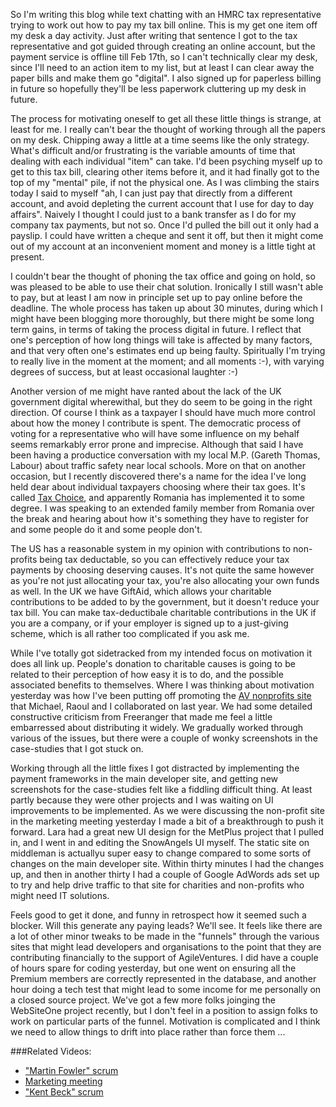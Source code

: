 So I'm writing this blog while text chatting with an HMRC tax representative trying to work out how to pay my tax bill online.  This is my get one item off my desk a day activity.  Just after writing that sentence I got to the tax representative and got guided through creating an online account, but the payment service is offline till Feb 17th, so I can't technically clear my desk, since I'll need to an action item to my list, but at least I can clear away the paper bills and make them go "digital".  I also signed up for paperless billing in future so hopefully they'll be less paperwork cluttering up my desk in future.

The process for motivating oneself to get all these little things is strange, at least for me.  I really can't bear the thought of working through all the papers on my desk.  Chipping away a little at a time seems like the only strategy.  What's difficult and/or frustrating is the variable amounts of time that dealing with each individual "item" can take.  I'd been psyching myself up to get to this tax bill, clearing other items before it, and it had finally got to the top of my "mental" pile, if not the physical one.  As I was climbing the stairs today I said to myself "ah, I can just pay that directly from a different account, and avoid depleting the current account that I use for day to day affairs".  Naively I thought I could just to a bank transfer as I do for my company tax payments, but not so.  Once I'd pulled the bill out it only had a payslip.  I could have written a cheque and sent it off, but then it might come out of my account at an inconvenient moment and money is a little tight at present.

I couldn't bear the thought of phoning the tax office and going on hold, so was pleased to be able to use their chat solution.  Ironically I still wasn't able to pay, but at least I am now in principle set up to pay online before the deadline.  The whole process has taken up about 30 minutes, during which I might have been blogging more thoroughly, but there might be some long term gains, in terms of taking the process digital in future.  I reflect that one's perception of how long things will take is affected by many factors, and that very often one's estimates end up being faulty.  Spiritually I'm trying to really live in the moment at the moment; and all moments :-), with varying degrees of success, but at least occasional laughter :-)

Another version of me might have ranted about the lack of the UK government digital wherewithal, but they do seem to be going in the right direction.  Of course I think as a taxpayer I should have much more control about how the money I contribute is spent.  The democratic process of voting for a representative who will have some influence on my behalf seems remarkably error prone and imprecise.  Although that said I have been having a productice conversation with my local M.P. (Gareth Thomas, Labour) about traffic safety near local schools.  More on that on another occasion, but I recently discovered there's a name for the idea I've long held dear about individual taxpayers choosing where their tax goes.  It's called [Tax Choice](https://en.wikipedia.org/wiki/Tax_choice), and apparently Romania has implemented it to some degree.  I was speaking to an extended family member from Romania over the break and hearing about how it's something they have to register for and some people do it and some people don't.

The US has a reasonable system in my opinion with contributions to non-profits being tax deductable, so you can effectively reduce your tax payments by choosing deserving causes.  It's not quite the same however as you're not just allocating your tax, you're also allocating your own funds as well.  In the UK we have GiftAid, which allows your charitable contributions to be added to by the government, but it doesn't reduce your tax bill.  You can make tax-deductibale charitable contributions in the UK if you are a company, or if your employer is signed up to a just-giving scheme, which is all rather too complicated if you ask me.

While I've totally got sidetracked from my intended focus on motivation it does all link up.  People's donation to charitable causes is going to be related to their perception of how easy it is to do, and the possible associated benefits to themselves.  Where I was thinking about motivation yesterday was how I've been putting off promoting the [AV nonprofits site](http://nonprofits.agileventures.org) that Michael, Raoul and I collaborated on last year.  We had some detailed constructive criticism from Freeranger that made me feel a little embarressed about distributing it widely.  We gradually worked through various of the issues, but there were a couple of wonky screenshots in the case-studies that I got stuck on.

Working through all the little fixes I got distracted by implementing the payment frameworks in the main developer site, and getting new screenshots for the case-studies felt like a fiddling difficult thing.  At least partly because they were other projects and I was waiting on UI improvements to be implemented.  As we were discussing the non-profit site in the marketing meeting yesterday I made a bit of a breakthrough to push it forward.  Lara had a great new UI design for the MetPlus project that I pulled in, and I went in and editing the SnowAngels UI myself.  The static site on middleman is actuallyu super easy to change compared to some sorts of changes on the main developer site.  Within thirty minutes I had the changes up, and then in another thirty I had a couple of Google AdWords ads set up to try and help drive traffic to that site for charities and non-profits who might need IT solutions.

Feels good to get it done, and funny in retrospect how it seemed such a blocker.  Will this generate any paying leads?  We'll see.  It feels like there are a lot of other minor tweaks to be made in the "funnels" through the various sites that might lead developers and organisations to the point that they are contributing financially to the support of AgileVentures.  I did have a couple of hours spare for coding yesterday, but one went on ensuring all the Premium members are correctly represented in the database, and another hour doing a tech test that might lead to some income for me personally on a closed source project.  We've got a few more folks joinging the WebSiteOne project recently, but I don't feel in a position to assign folks to work on particular parts of the funnel.  Motivation is complicated and I think we need to allow things to drift into place rather than force them ...

###Related Videos:

* ["Martin Fowler" scrum](https://www.youtube.com/watch?v=2K-Rt8y2_Hk)
* [Marketing meeting](https://www.youtube.com/watch?v=bUtVHE5mJW8)
* ["Kent Beck" scrum](https://www.youtube.com/watch?v=zOCxl7D1LeM)
